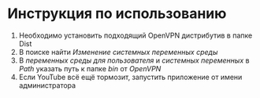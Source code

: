 # Инструкция по использованию

1. Необходимо установить подходящий OpenVPN дистрибутив в папке Dist
2. В поиске найти *Изменение системных переменных среды*
3. В *переменных среды для пользователя* и *системных переменных*
в *Path* указать путь к папке *bin* от *OpenVPN*
4. Если YouTube всё ещё тормозит, запустить приложение от имени администратора
